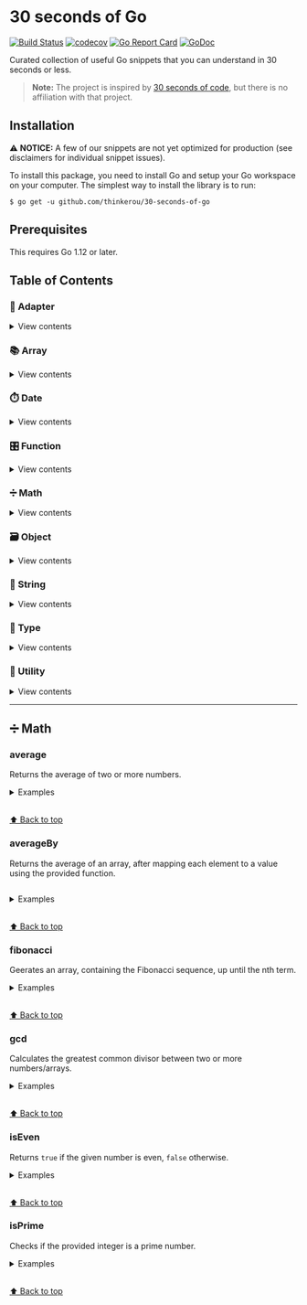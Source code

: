 # 30 seconds of Go

[![Build Status](https://api.travis-ci.org/thinkerou/30-seconds-of-go.svg)](https://travis-ci.org/thinkerou/30-seconds-of-go)
[![codecov](https://codecov.io/gh/thinkerou/30-seconds-of-go/branch/master/graph/badge.svg)](https://codecov.io/gh/thinkerou/30-seconds-of-go)
[![Go Report Card](https://goreportcard.com/badge/github.com/thinkerou/30-seconds-of-go)](https://goreportcard.com/report/github.com/thinkerou/30-seconds-of-go)
[![GoDoc](https://godoc.org/github.com/thinkerou/30-seconds-of-go?status.svg)](https://godoc.org/github.com/thinkerou/30-seconds-of-go)

Curated collection of useful Go snippets that you can understand in 30 seconds or less.

> **Note:** The project is inspired by [30 seconds of code](https://github.com/30-seconds/30-seconds-of-code), but there is no affiliation with that project.

## Installation

⚠️  **NOTICE:** A few of our snippets are not yet optimized for production (see disclaimers for individual snippet issues).

To install this package, you need to install Go and setup your Go workspace on your computer. The simplest way to install the library is to run:

```shell
$ go get -u github.com/thinkerou/30-seconds-of-go
```

## Prerequisites

This requires Go 1.12 or later.

## Table of Contents

### 🔌 Adapter

<details>
<summary>View contents</summary>

</details>

### 📚 Array

<details>
<summary>View contents</summary>

</details>

### ⏱️  Date

<details>
<summary>View contents</summary>

</details>

### 🎛️  Function

<details>
<summary>View contents</summary>

</details>

### ➗ Math

<details>
<summary>View contents</summary>

* [`average`](#average)
* [`averageBy`](#averageby)
* [`fibonacci`](#fibonacci)
* [`gcd`](#gcd)
* [`isEven`](#iseven)
* [`isPrime`](#isprime)

</details>

### 🗃️  Object

<details>
<summary>View contents</summary>

</details>

### 📜 String

<details>
<summary>View contents</summary>

</details>

### 📃 Type

<details>
<summary>View contents</summary>

</details>

### 🔧 Utility

<details>
<summary>View contents</summary>

</details>

------

## ➗ Math

### average

Returns the average of two or more numbers.

<details>
<summary>Examples</summary>

```go
```

</details>

<br>[⬆ Back to top](#table-of-contents)

### averageBy

Returns the average of an array, after mapping each element to a value using the provided function.

```go
```

<details>
<summary>Examples</summary>

```go
```

</details>

<br>[⬆ Back to top](#table-of-contents)

### fibonacci

Geerates an array, containing the Fibonacci sequence, up until the nth term.

<details>
<summary>Examples</summary>

```go
```

</details>

<br>[⬆ Back to top](#table-of-contents)


### gcd

Calculates the greatest common divisor between two or more numbers/arrays.

<details>
<summary>Examples</summary>

```go
```

</details>

<br>[⬆ Back to top](#table-of-contents)

### isEven

Returns `true` if the given number is even, `false` otherwise.

<details>
<summary>Examples</summary>

```go
```

</details>

<br>[⬆ Back to top](#table-of-contents)

### isPrime

Checks if the provided integer is a prime number.

<details>
<summary>Examples</summary>

```go
```

</details>

<br>[⬆ Back to top](#table-of-contents)


